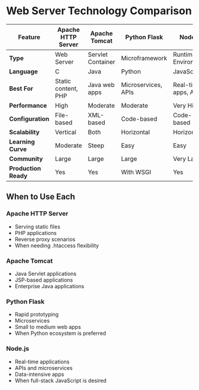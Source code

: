 ﻿# Web Server Technology Comparison

| Feature               | Apache HTTP Server | Apache Tomcat | Python Flask | Node.js      |
|-----------------------|--------------------|---------------|--------------|--------------|
| **Type**             | Web Server         | Servlet Container | Microframework | Runtime Environment |
| **Language**         | C                  | Java          | Python       | JavaScript   |
| **Best For**         | Static content, PHP | Java web apps | Microservices, APIs | Real-time apps, APIs |
| **Performance**      | High               | Moderate      | Moderate     | Very High    |
| **Configuration**    | File-based         | XML-based     | Code-based   | Code-based   |
| **Scalability**      | Vertical           | Both          | Horizontal   | Horizontal   |
| **Learning Curve**   | Moderate           | Steep         | Easy         | Easy         |
| **Community**        | Large              | Large         | Large        | Very Large   |
| **Production Ready** | Yes                | Yes           | With WSGI    | Yes          |

## When to Use Each

### Apache HTTP Server
- Serving static files
- PHP applications
- Reverse proxy scenarios
- When needing .htaccess flexibility

### Apache Tomcat
- Java Servlet applications
- JSP-based applications
- Enterprise Java applications

### Python Flask
- Rapid prototyping
- Microservices
- Small to medium web apps
- When Python ecosystem is preferred

### Node.js
- Real-time applications
- APIs and microservices
- Data-intensive apps
- When full-stack JavaScript is desired

